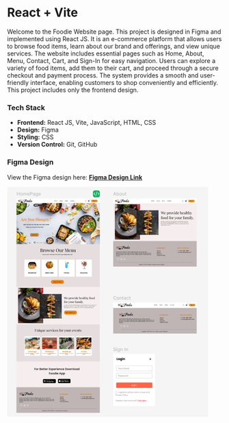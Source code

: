 # React + Vite

Welcome to the Foodie Website page. This project is designed in Figma and implemented using React JS. It is an e-commerce platform that allows users to browse food items, learn about our brand and offerings, and view unique services. The website includes essential pages such as Home, About, Menu, Contact, Cart, and Sign-In for easy navigation. Users can explore a variety of food items, add them to their cart, and proceed through a secure checkout and payment process. The system provides a smooth and user-friendly interface, enabling customers to shop conveniently and efficiently. This project includes only the frontend design.

### **Tech Stack**

- **Frontend:** React JS, Vite, JavaScript, HTML, CSS  
- **Design:** Figma  
- **Styling:** CSS   
- **Version Control:** Git, GitHub  

### **Figma Design**  

View the Figma design here: [**Figma Design Link**](https://www.figma.com/design/dyJo5jpaWGX2nGiYufkzPH/Untitled?node-id=0-1&t=licfmxCSjAdkM931-1)

![image alt](https://github.com/shristiyakami/FoodieWebsite_Using_React/blob/278dc4532770a3e99d02fc3fdf482a4c89d3bbf2/1.png)
